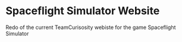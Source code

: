 # Spaceflight Simulator Website
 Redo of the current TeamCurisosity webiste for the game Spaceflight Simulator
